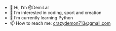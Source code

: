 - 👋 Hi, I’m @DemiLar
- 👀 I’m interested in coding, sport and creation
- 🌱 I’m currently learning Python
- 📫 How to reach me: crazydemon713@gmail.com

<!---
DemiLar/DemiLar is a ✨ special ✨ repository because its `README.md` (this file) appears on your GitHub profile.
You can click the Preview link to take a look at your changes.
--->
